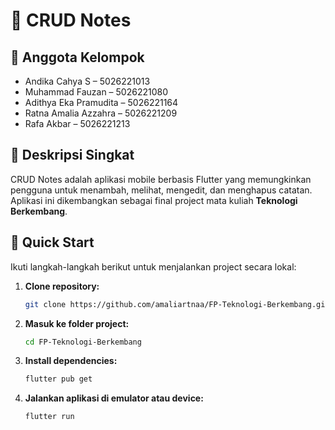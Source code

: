 # 📒 CRUD Notes

## 👥 Anggota Kelompok
- Andika Cahya S – 5026221013
- Muhammad Fauzan – 5026221080
- Adithya Eka Pramudita – 5026221164
- Ratna Amalia Azzahra – 5026221209
- Rafa Akbar – 5026221213

## 📝 Deskripsi Singkat

CRUD Notes adalah aplikasi mobile berbasis Flutter yang memungkinkan pengguna untuk menambah, melihat, mengedit, dan menghapus catatan. Aplikasi ini dikembangkan sebagai final project mata kuliah **Teknologi Berkembang**.

## 🚀 Quick Start

Ikuti langkah-langkah berikut untuk menjalankan project secara lokal:

1. **Clone repository:**

    ```bash
    git clone https://github.com/amaliartnaa/FP-Teknologi-Berkembang.git
    ```

2. **Masuk ke folder project:**

    ```bash
    cd FP-Teknologi-Berkembang
    ```

3. **Install dependencies:**

    ```bash
    flutter pub get
    ```

4. **Jalankan aplikasi di emulator atau device:**

    ```bash
    flutter run
    ```
